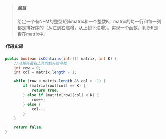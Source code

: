 > ##### 题目
>
> 给定一个有N*M的整型矩阵matrix和一个整数K，matrix的每一行和每一列都是排好序的（从左到右递增，从上到下递增）。实现一个函数，判断K是否在matrix中。

##### 代码实现

```java
public boolean isContains(int[][] matrix, int K) {
    //从矩阵最右上角的数开始寻找
    int row = 0;
    int col = matrix.length - 1;

    while (row < matrix.length && col > -1) {
        if (matrix[row][col] == K) {
            return true;
        } else if (matrix[row][col] < K) {
            row++;
        } else {
            col--;
        }
    }

    return false;
}
```

